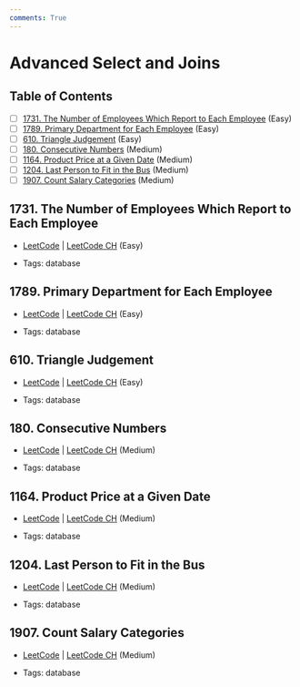 ```yaml
---
comments: True
---
```


# Advanced Select and Joins

## Table of Contents

- [ ] [1731. The Number of Employees Which Report to Each Employee](https://leetcode.cn/problems/the-number-of-employees-which-report-to-each-employee/) (Easy)
- [ ] [1789. Primary Department for Each Employee](https://leetcode.cn/problems/primary-department-for-each-employee/) (Easy)
- [ ] [610. Triangle Judgement](https://leetcode.cn/problems/triangle-judgement/) (Easy)
- [ ] [180. Consecutive Numbers](https://leetcode.cn/problems/consecutive-numbers/) (Medium)
- [ ] [1164. Product Price at a Given Date](https://leetcode.cn/problems/product-price-at-a-given-date/) (Medium)
- [ ] [1204. Last Person to Fit in the Bus](https://leetcode.cn/problems/last-person-to-fit-in-the-bus/) (Medium)
- [ ] [1907. Count Salary Categories](https://leetcode.cn/problems/count-salary-categories/) (Medium)

## 1731. The Number of Employees Which Report to Each Employee

-   [LeetCode](https://leetcode.com/problems/the-number-of-employees-which-report-to-each-employee/) | [LeetCode CH](https://leetcode.cn/problems/the-number-of-employees-which-report-to-each-employee/) (Easy)

-   Tags: database

## 1789. Primary Department for Each Employee

-   [LeetCode](https://leetcode.com/problems/primary-department-for-each-employee/) | [LeetCode CH](https://leetcode.cn/problems/primary-department-for-each-employee/) (Easy)

-   Tags: database

## 610. Triangle Judgement

-   [LeetCode](https://leetcode.com/problems/triangle-judgement/) | [LeetCode CH](https://leetcode.cn/problems/triangle-judgement/) (Easy)

-   Tags: database

## 180. Consecutive Numbers

-   [LeetCode](https://leetcode.com/problems/consecutive-numbers/) | [LeetCode CH](https://leetcode.cn/problems/consecutive-numbers/) (Medium)

-   Tags: database

## 1164. Product Price at a Given Date

-   [LeetCode](https://leetcode.com/problems/product-price-at-a-given-date/) | [LeetCode CH](https://leetcode.cn/problems/product-price-at-a-given-date/) (Medium)

-   Tags: database

## 1204. Last Person to Fit in the Bus

-   [LeetCode](https://leetcode.com/problems/last-person-to-fit-in-the-bus/) | [LeetCode CH](https://leetcode.cn/problems/last-person-to-fit-in-the-bus/) (Medium)

-   Tags: database

## 1907. Count Salary Categories

-   [LeetCode](https://leetcode.com/problems/count-salary-categories/) | [LeetCode CH](https://leetcode.cn/problems/count-salary-categories/) (Medium)

-   Tags: database
